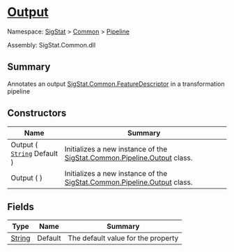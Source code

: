 # [Output](./Output.md)

Namespace: [SigStat]() > [Common](./../README.md) > [Pipeline](./README.md)

Assembly: SigStat.Common.dll

## Summary
Annotates an output [SigStat.Common.FeatureDescriptor](https://github.com/hargitomi97/sigstat/tree/develop/docs/md/SigStat/Common/FeatureDescriptor) in a transformation pipeline

## Constructors

| Name | Summary | 
| --- | --- | 
| Output ( [`String`](https://docs.microsoft.com/en-us/dotnet/api/System.String) Default ) | Initializes a new instance of the [SigStat.Common.Pipeline.Output](https://github.com/hargitomi97/sigstat/tree/develop/docs/md/SigStat/Common/Pipeline/Output) class. | 
| Output (  ) | Initializes a new instance of the [SigStat.Common.Pipeline.Output](https://github.com/hargitomi97/sigstat/tree/develop/docs/md/SigStat/Common/Pipeline/Output) class. | 


## Fields

| Type | Name | Summary | 
| --- | --- | --- | 
| [String](https://docs.microsoft.com/en-us/dotnet/api/System.String) | Default | The default value for the property | 


